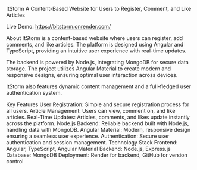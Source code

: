 ItStorm
A Content-Based Website for Users to Register, Comment, and Like Articles

Live Demo: https://bitstorm.onrender.com/

About
ItStorm is a content-based website where users can register, add comments, and like articles. The platform is designed using Angular and TypeScript, providing an intuitive user experience with real-time updates.

The backend is powered by Node.js, integrating MongoDB for secure data storage. The project utilizes Angular Material to create modern and responsive designs, ensuring optimal user interaction across devices.

ItStorm also features dynamic content management and a full-fledged user authentication system.

Key Features
User Registration: Simple and secure registration process for all users.
Article Management: Users can view, comment on, and like articles.
Real-Time Updates: Articles, comments, and likes update instantly across the platform.
Node.js Backend: Reliable backend built with Node.js, handling data with MongoDB.
Angular Material: Modern, responsive design ensuring a seamless user experience.
Authentication: Secure user authentication and session management.
Technology Stack
Frontend: Angular, TypeScript, Angular Material
Backend: Node.js, Express.js
Database: MongoDB
Deployment: Render for backend, GitHub for version control
